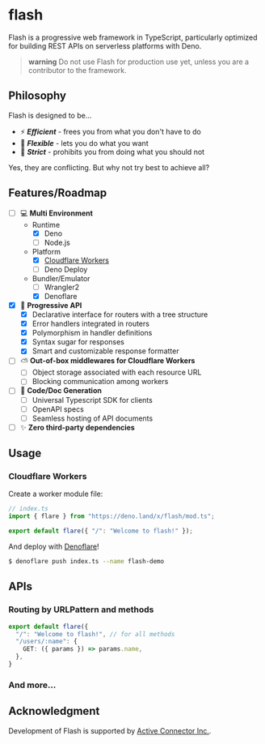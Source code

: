 # flash

Flash is a progressive web framework in TypeScript, particularly optimized for
building REST APIs on serverless platforms with Deno.

> **warning** Do not use Flash for production use yet, unless you are a
> contributor to the framework.

## Philosophy

Flash is designed to be...

- ⚡ _**Efficient**_ - frees you from what you don't have to do
- 💓 _**Flexible**_ - lets you do what you want
- 🚫 _**Strict**_ - prohibits you from doing what you should not

Yes, they are conflicting. But why not try best to achieve all?

## Features/Roadmap

- [ ] 💻 **Multi Environment**
  - Runtime
    - [x] Deno
    - [ ] Node.js
  - Platform
    - [x] [Cloudflare Workers](https://www.cloudflare.com/products/workers-kv/)
    - [ ] Deno Deploy
  - Bundler/Emulator
    - [ ] Wrangler2
    - [x] Denoflare
- [x] 🚀 **Progressive API**
  - [x] Declarative interface for routers with a tree structure
  - [x] Error handlers integrated in routers
  - [x] Polymorphism in handler definitions
  - [x] Syntax sugar for responses
  - [x] Smart and customizable response formatter
- [ ] ⛅ **Out-of-box middlewares for Cloudflare Workers**
  - [ ] Object storage associated with each resource URL
  - [ ] Blocking communication among workers
- [ ] 📜 **Code/Doc Generation**
  - [ ] Universal Typescript SDK for clients
  - [ ] OpenAPI specs
  - [ ] Seamless hosting of API documents
- [ ] ✨ **Zero third-party dependencies**

## Usage

### Cloudflare Workers

Create a worker module file:

```typescript
// index.ts
import { flare } from "https://deno.land/x/flash/mod.ts";

export default flare({ "/": "Welcome to flash!" });
```

And deploy with [Denoflare](https://denoflare.dev/)!

```sh
$ denoflare push index.ts --name flash-demo
```

## APIs

### Routing by URLPattern and methods

```typescript
export default flare({
  "/": "Welcome to flash!", // for all methods
  "/users/:name": {
    GET: ({ params }) => params.name,
  },
}
```

### And more...

## Acknowledgment

Development of Flash is supported by
[Active Connector Inc.](https://active-connector.com).
